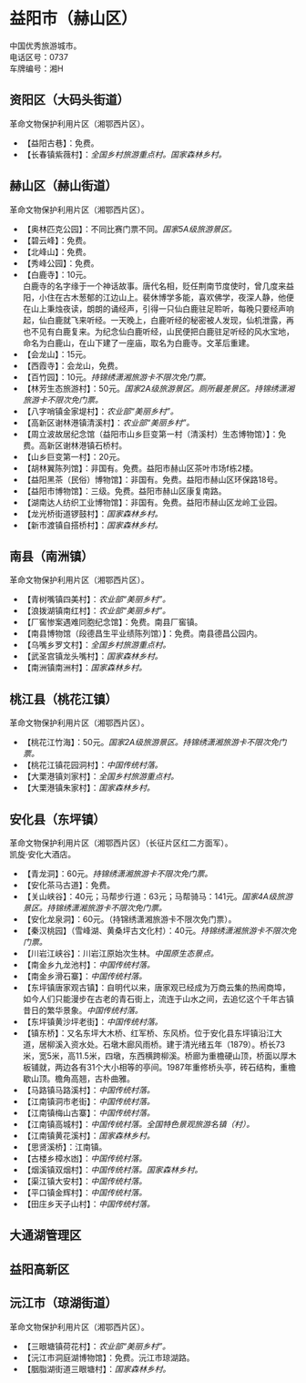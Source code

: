 # 益阳市（赫山区）  
中国优秀旅游城市。  
电话区号：0737  
车牌编号：湘H  

## 资阳区（大码头街道）  
革命文物保护利用片区（湘鄂西片区）。  
* 【益阳古巷】：免费。  
* 【长春镇紫薇村】：*全国乡村旅游重点村。国家森林乡村。*  

## 赫山区（赫山街道）  
革命文物保护利用片区（湘鄂西片区）。  
* 【奥林匹克公园】：不同比赛门票不同。*国家5A级旅游景区。*  
* 【碧云峰】：免费。  
* 【北峰山】：免费。  
* 【秀峰公园】：免费。  
* 【白鹿寺】：10元。  
白鹿寺的名字缘于一个神话故事。唐代名相，贬任荆南节度使时，曾几度来益阳，小住在古木葱郁的江边山上。裴休博学多能，喜欢佛学，夜深人静，他便在山上秉烛夜读，朗朗的诵经声，引得一只仙白鹿驻足聆听，每晚只要经声响起，仙白鹿就飞来听经。一天晚上，白鹿听经的秘密被人发现，仙机泄露，再也不见有白鹿复来。为纪念仙白鹿听经，山民便把白鹿驻足听经的风水宝地，命名为白鹿山，在山下建了一座庙，取名为白鹿寺。文革后重建。  
* 【会龙山】：15元。  
* 【西霞寺】：会龙山，免费。  
* 【百竹园】：10元。*持锦绣潇湘旅游卡不限次免门票。*  
* 【林芳生态旅游村】：50元。*国家2A级旅游景区。厕所最差景区。持锦绣潇湘旅游卡不限次免门票。*  
* 【八字哨镇金家堤村】：*农业部“美丽乡村”。*  
* 【高新区谢林港镇清溪村】：*农业部“美丽乡村”。*  
* 【周立波故居纪念馆（益阳市山乡巨变第一村（清溪村）生态博物馆）】：免费。高新区谢林港镇石桥村。  
* 【山乡巨变第一村】：20元。  
* 【胡林翼陈列馆】：非国有。免费。益阳市赫山区茶叶市场f栋2楼。  
* 【益阳黑茶（民俗）博物馆】：非国有。免费。益阳市赫山区环保路18号。  
* 【益阳市博物馆】：三级。免费。益阳市赫山区康复南路。  
* 【湖南达人纺织工业博物馆】：非国有。免费。益阳市赫山区龙岭工业园。  
* 【龙光桥街道锣鼓村】：*国家森林乡村。*  
* 【新市渡镇自搭桥村】：*国家森林乡村。*  

## 南县（南洲镇）  
革命文物保护利用片区（湘鄂西片区）。  
* 【青树嘴镇四美村】：*农业部“美丽乡村”。*  
* 【浪拨湖镇南红村】：*农业部“美丽乡村”。*  
* 【厂窖惨案遇难同胞纪念馆】：免费。南县厂窖镇。  
* 【南县博物馆（段德昌生平业绩陈列馆）】：免费。南县德昌公园内。  
* 【乌嘴乡罗文村】：*全国乡村旅游重点村。*  
* 【武圣宫镇龙头嘴村】：*国家森林乡村。*  
* 【南洲镇南洲村】：*国家森林乡村。*  

## 桃江县（桃花江镇）  
革命文物保护利用片区（湘鄂西片区）。  
* 【桃花江竹海】：50元。*国家2A级旅游景区。持锦绣潇湘旅游卡不限次免门票。*  
* 【桃花江镇花园洞村】：*中国传统村落。*  
* 【大栗港镇刘家村】：*全国乡村旅游重点村。*  
* 【大栗港镇朱家村】：*国家森林乡村。*  

## 安化县（东坪镇）  
革命文物保护利用片区（湘鄂西片区）（长征片区红二方面军）。  
凯旋·安化大酒店。  
* 【青龙洞】：60元。*持锦绣潇湘旅游卡不限次免门票。*  
* 【安化茶马古道】：免费。  
* 【关山峡谷】：40元；马帮步行道：63元；马帮骑马：141元。*国家4A级旅游景区。持锦绣潇湘旅游卡不限次免门票。*  
* 【安化龙泉洞】：60元。（持锦绣潇湘旅游卡不限次免门票）。  
* 【秦汉桃园】（雪峰湖、黄桑坪古文化村）：40元。*持锦绣潇湘旅游卡不限次免门票。*  
* 【川岩江峡谷】：川岩江原始次生林。*中国原生态景点。*  
* 【南金乡九龙池村】：*中国传统村落。*  
* 【南金乡滑石寨】：*中国传统村落。*  
* 【东坪镇唐家观古镇】：自明代以来，唐家观已经成为万商云集的热闹商埠，如今人们只能漫步在古老的青石街上，流连于山水之间，去追忆这个千年古镇昔日的繁华景象。*中国传统村落。*  
* 【东坪镇黄沙坪老街】：*中国传统村落。*  
* 【镇东桥】：又名东坪大木桥、红军桥、东风桥。位于安化县东坪镇沿江大道，居柳溪入资水处。石墩木廊风雨桥。建于清光绪五年（1879）。桥长73米，宽5米，高11.5米，四墩，东西横跨柳溪。桥廊为重檐硬山顶，桥面以厚木板铺就，两边各有31个大小相等的亭间。1987年重修桥头亭，砖石结构，重檐歇山顶。檐角高翘，古朴曲雅。  
* 【马路镇马路溪村】：*中国传统村落。*  
* 【江南镇洞市老街】：*中国传统村落。*  
* 【江南镇梅山古寨】：*中国传统村落。*  
* 【江南镇高城村】：*中国传统村落。全国特色景观旅游名镇（村）。*  
* 【江南镇黄花溪村】：*国家森林乡村。*  
* 【思贤溪桥】：江南镇。  
* 【古楼乡樟水凼】：*中国传统村落。*  
* 【烟溪镇双烟村】：*中国传统村落。国家森林乡村。*  
* 【渠江镇大安村】：*中国传统村落。*  
* 【平口镇金辉村】：*中国传统村落。*  
* 【田庄乡天子山村】：*中国传统村落。*  

## 大通湖管理区  

## 益阳高新区  

## 沅江市（琼湖街道）  
革命文物保护利用片区（湘鄂西片区）。  
* 【三眼塘镇荷花村】：*农业部“美丽乡村”。*  
* 【沅江市洞庭湖博物馆】：免费。沅江市琼湖路。  
* 【胭脂湖街道三眼塘村】：*国家森林乡村。*  